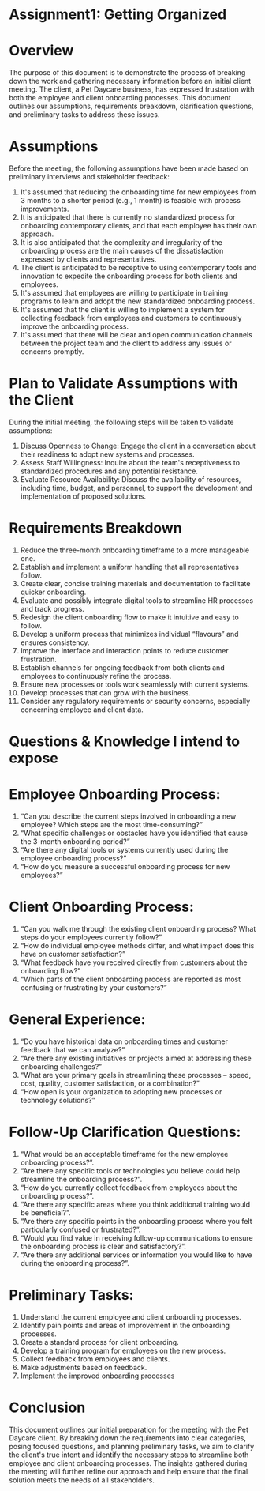 # Assignment1: Getting Organized

# Overview

The purpose of this document is to demonstrate the process of breaking down the work and gathering necessary information before an initial client meeting. The client, a Pet Daycare business, has expressed frustration with both the employee and client onboarding processes. This document outlines our assumptions, requirements breakdown, clarification questions, and preliminary tasks to address these issues.

# Assumptions
Before the meeting, the following assumptions have been made based on preliminary interviews and stakeholder feedback:
1.	It's assumed that reducing the onboarding time for new employees from 3 months to a shorter period (e.g., 1 month) is feasible with process improvements.
2.	It is anticipated that there is currently no standardized process for onboarding contemporary clients, and that each employee has their own approach.
3.	It is also anticipated that the complexity and irregularity of the onboarding process are the main causes of the dissatisfaction expressed by clients and representatives.
4.	The client is anticipated to be receptive to using contemporary tools and innovation to expedite the onboarding process for both clients and employees.
5.	It's assumed that employees are willing to participate in training programs to learn and adopt the new standardized onboarding process.
6.	It's assumed that the client is willing to implement a system for collecting feedback from employees and customers to continuously improve the onboarding process.
7.	It's assumed that there will be clear and open communication channels between the project team and the client to address any issues or concerns promptly.

# Plan to Validate Assumptions with the Client

During the initial meeting, the following steps will be taken to validate assumptions:

1. Discuss Openness to Change: Engage the client in a conversation about their readiness to adopt new systems and processes.
2. Assess Staff Willingness: Inquire about the team's receptiveness to standardized procedures and any potential resistance.
3. Evaluate Resource Availability: Discuss the availability of resources, including time, budget, and personnel, to support the development and implementation of proposed solutions.

# Requirements Breakdown
1.	Reduce the three-month onboarding timeframe to a more manageable one.
2.	Establish and implement a uniform handling that all representatives follow. 
3.	Create clear, concise training materials and documentation to facilitate quicker onboarding.
4.	Evaluate and possibly integrate digital tools to streamline HR processes and track progress.
5. 	Redesign the client onboarding flow to make it intuitive and easy to follow.
6.	Develop a uniform process that minimizes individual “flavours” and ensures consistency.
7.	Improve the interface and interaction points to reduce customer frustration.
8.	Establish channels for ongoing feedback from both clients and employees to continuously refine the process.
9.	Ensure new processes or tools work seamlessly with current systems.
10.	Develop processes that can grow with the business.
11.	Consider any regulatory requirements or security concerns, especially concerning employee and client data.

# Questions & Knowledge I intend to expose

# Employee Onboarding Process:
1.	“Can you describe the current steps involved in onboarding a new employee? Which steps are the most time-consuming?”
2.	“What specific challenges or obstacles have you identified that cause the 3-month onboarding period?”
3.	“Are there any digital tools or systems currently used during the employee onboarding process?”
4.	“How do you measure a successful onboarding process for new employees?”

# Client Onboarding Process:
1.	“Can you walk me through the existing client onboarding process? What steps do your employees currently follow?”
2.	“How do individual employee methods differ, and what impact does this have on customer satisfaction?”
3.	“What feedback have you received directly from customers about the onboarding flow?”
4.	“Which parts of the client onboarding process are reported as most confusing or frustrating by your customers?”

# General Experience:
1.	“Do you have historical data on onboarding times and customer feedback that we can analyze?”
2.	“Are there any existing initiatives or projects aimed at addressing these onboarding challenges?”
3.	“What are your primary goals in streamlining these processes – speed, cost, quality, customer satisfaction, or a combination?”
4.	“How open is your organization to adopting new processes or technology solutions?”

# Follow-Up Clarification Questions:
1.	“What would be an acceptable timeframe for the new employee onboarding process?”.
2.	“Are there any specific tools or technologies you believe could help streamline the onboarding process?”.
3.	“How do you currently collect feedback from employees about the onboarding process?”.
4.	“Are there any specific areas where you think additional training would be beneficial?”.
5.	“Are there any specific points in the onboarding process where you felt particularly confused or frustrated?”.
6.	“Would you find value in receiving follow-up communications to ensure the onboarding process is clear and satisfactory?”.
7.	“Are there any additional services or information you would like to have during the onboarding process?”.

# Preliminary Tasks:
1.	Understand the current employee and client onboarding processes.
2.	Identify pain points and areas of improvement in the onboarding processes.
3.	Create a standard process for client onboarding.
4.	Develop a training program for employees on the new process.
5.	Collect feedback from employees and clients.
6.	Make adjustments based on feedback.
7.	Implement the improved onboarding processes

# Conclusion
This document outlines our initial preparation for the meeting with the Pet Daycare client. By breaking down the requirements into clear categories, posing focused questions, and planning preliminary tasks, we aim to clarify the client's true intent and identify the necessary steps to streamline both employee and client onboarding processes. The insights gathered during the meeting will further refine our approach and help ensure that the final solution meets the needs of all stakeholders.
